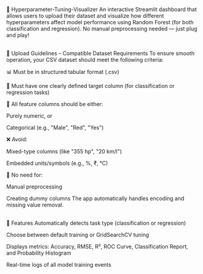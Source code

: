 🚀 Hyperparameter-Tuning-Visualizer
An interactive Streamlit dashboard that allows users to upload their dataset and visualize how different hyperparameters affect model performance using Random Forest (for both classification and regression).
No manual preprocessing needed — just plug and play!

<br>
📁 Upload Guidelines – Compatible Dataset Requirements
To ensure smooth operation, your CSV dataset should meet the following criteria:

📊 Must be in structured tabular format (.csv)

🎯 Must have one clearly defined target column (for classification or regression tasks)

🔢 All feature columns should be either:

Purely numeric, or

Categorical (e.g., "Male", "Red", "Yes")

❌ Avoid:

Mixed-type columns (like "355 hp", "20 km/l")

Embedded units/symbols (e.g., %, ₹, °C)

🔧 No need for:

Manual preprocessing

Creating dummy columns
The app automatically handles encoding and missing value removal.

<br>
🧠 Features
Automatically detects task type (classification or regression)

Choose between default training or GridSearchCV tuning

Displays metrics: Accuracy, RMSE, R², ROC Curve, Classification Report, and Probability Histogram

Real-time logs of all model training events

